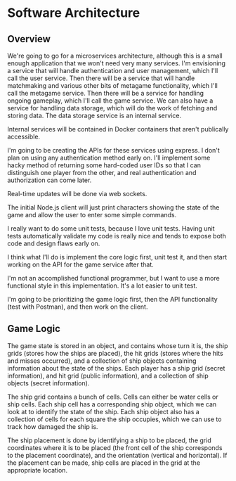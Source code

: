 # Software Architecture

## Overview

We're going to go for a microservices architecture, although this is a small enough application that we won't need very many services. I'm envisioning a service that will handle authentication and user management, which I'll call the user service. Then there will be a service that will handle matchmaking and various other bits of metagame functionality, which I'll call the metagame service. Then there will be a service for handling ongoing gameplay, which I'll call the game service. We can also have a service for handling data storage, which will do the work of fetching and storing data. The data storage service is an internal service.

Internal services will be contained in Docker containers that aren't publically accessible.
 
I'm going to be creating the APIs for these services using express. I don't plan on using any authentication method early on. I'll implement some hacky method of returning some hard-coded user IDs so that I can distinguish one player from the other, and real authentication and authorization can come later.

Real-time updates will be done via web sockets.

The initial Node.js client will just print characters showing the state of the game and allow the user to enter some simple commands. 

I really want to do some unit tests, because I love unit tests. Having unit tests automatically validate my code is really nice and tends to expose both code and design flaws early on.

I think what I'll do is implement the core logic first, unit test it, and then start working on the API for the game service after that.

I'm not an accomplished functional programmer, but I want to use a more functional style in this implementation. It's a lot easier to unit test.

I'm going to be prioritizing the game logic first, then the API functionality (test with Postman), and then work on the client.

## Game Logic

The game state is stored in an object, and contains whose turn it is, the ship grids (stores how the ships are placed), the hit grids (stores where the hits and misses occurred), and a collection of ship objects containing information about the state of the ships. Each player has a ship grid (secret information), and hit grid (public information), and a collection of ship objects (secret information).

The ship grid contains a bunch of cells. Cells can either be water cells or ship cells. Each ship cell has a corresponding ship object, which we can look at to identify the state of the ship. Each ship object also has a collection of cells for each square the ship occupies, which we can use to track how damaged the ship is.

The ship placement is done by identifying a ship to be placed, the grid coordinates where it is to be placed (the front cell of the ship corresponds to the placement coordinate), and the orientation (vertical and horizontal). If the placement can be made, ship cells are placed in the grid at the appropriate location.
